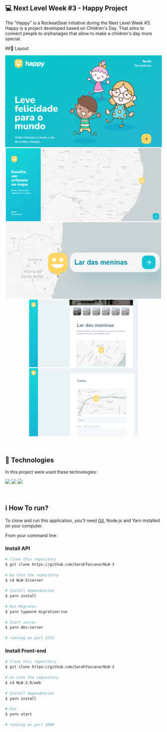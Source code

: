 ## 💻 Next Level Week #3 - Happy Project

The "Happy" is a RockeatSeat initiative during the Next Level Week #3.
Happy is a project developed based on Children's Day. 
That aims to connect people to orphanages that allow to make a children's day more special.

##🎨 Layout 

<p align="center">
  <img alt="Landing page" src="./layout/landing.png" width="600">  <br/>
  <img alt="Landing page" src="./layout/map.png" width="500">
  <img alt="Landing page" src="./layout/lar.png" width="500"> <br/>
  <img alt="Landing page" src="./layout/descricao.png" width="350"> 
  <img alt="Landing page" src="./layout/cadastro.png" width="350">
</p>

<br>



## 🚀 Technologies

In this project were used these technologies:

<code><img height="25" src="https://img.shields.io/badge/Node.js-43853D?style=for-the-badge&logo=node.js&logoColor=white"></code>
<code><img height="25" src="https://img.shields.io/badge/React-20232A?style=for-the-badge&logo=react&logoColor=61DAFB"></code> 
<code><img height="25" src="https://img.shields.io/badge/TypeScript-007ACC?style=for-the-badge&logo=typescript&logoColor=white"></code> 

<br/> 


## :information_source: How To run?

To clone and run this application, you'll need [Git](https://git-scm.com), Node.js and Yarn installed on your computer.



From your command line:

### Install API 

```bash
# Clone this repository
$ git clone https://github.com/SarahToscano/NLW-3

# Go into the repository
$ cd NLW-3/server

# Install dependencies
$ yarn install

# Run Migrates
$ yarn typeorm migration:run

# Start server
$ yarn dev:server

# running on port 3333
```

### Install Front-end

```bash
# Clone this repository
$ git clone https://github.com/SarahToscano/NLW-3

# Go into the repository
$ cd NLW-3.0/web

# Install dependencies
$ yarn install

# Run
$ yarn start

# running on port 3000
```

